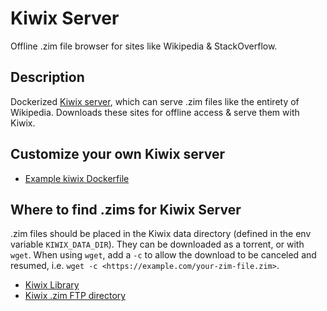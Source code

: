 # Kiwix Server

Offline .zim file browser for sites like Wikipedia & StackOverflow.

## Description

Dockerized [Kiwix server](https://github.com/kiwix/kiwix-tools), which can serve .zim files like the entirety of Wikipedia. Downloads these sites for offline access & serve them with Kiwix.

## Customize your own Kiwix server

- [Example kiwix Dockerfile](https://github.com/kiwix/kiwix-tools/blob/main/docker/server/Dockerfile)

## Where to find .zims for Kiwix Server

.zim files should be placed in the Kiwix data directory (defined in the env variable `KIWIX_DATA_DIR`). They can be downloaded as a torrent, or with `wget`. When using `wget`, add a `-c` to allow the download to be canceled and resumed, i.e. `wget -c <https://example.com/your-zim-file.zim>`.

- [Kiwix Library](https://library.kiwix.org/)
- [Kiwix .zim FTP directory](https://download.kiwix.org/zim/)
